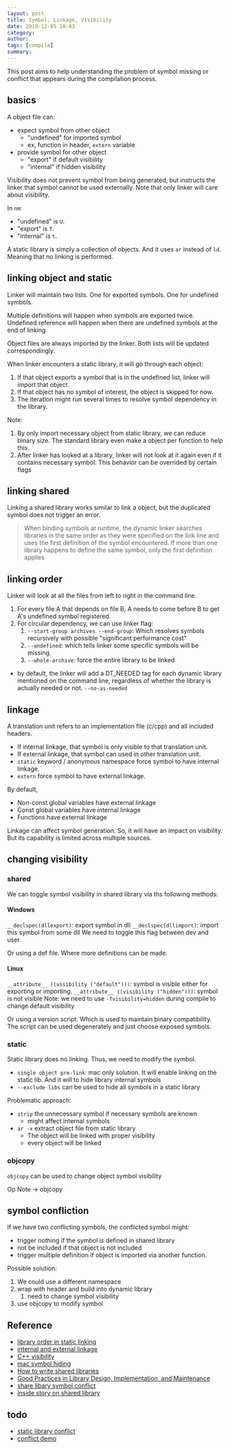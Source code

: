 ```yaml
---
layout: post
title: Symbol, Linkage, Visibility
date: 2019-12-05 10:43
category: 
author: 
tags: [compile]
summary: 
---
```


This post aims to help understanding the problem of symbol missing or conflict that appears during the compilation process.

## basics

A object file can:

* expect symbol from other object
  * "undefined" for imported symbol
  * ex, function in header, `extern` variable
* provide symbol for other object
  * "export" if default visibility
  * "internal" if hidden visibility

Visibility does not prevent symbol from being generated,
but instructs the linker that symbol cannot be used externally.
Note that only linker will care about visibility.

In `nm`:

* "undefined" is `U`.
* "export" is `T`.
* "internal" is `t`.

A static library is simply a collection of objects.
And it uses `ar` instead of `ld`.
Meaning that no linking is performed.

## linking object and static

Linker will maintain two lists.
One for exported symbols. One for undefined symbols.

Multiple definitions will happen when symbols are exported twice.
Undefined reference will happen when there are undefined symbols at the end of linking.

Object files are always imported by the linker.
Both lists will be updated correspondingly.

When linker encounters a static library, it will go through each object:

1. If that object exports a symbol that is in the undefined list,
   linker will import that object.
2. If that object has no symbol of interest, the object is skipped for now.
3. The iteration might run several times to resolve symbol dependency in the library.

Note:

1. By only import necessary object from static library,
   we can reduce binary size.
   The standard library even make a object per function to help this.
2. After linker has looked at a library,
   linker will not look at it again even if it contains necessary symbol.
   This behavior can be overrided by certain flags

## linking shared

Linking a shared library works similar to link a object,
but the duplicated symbol does not trigger an error.

> When binding symbols at runtime,
> the dynamic linker searches libraries in the same order
> as they were specified on the link line
> and uses the first definition of the symbol encountered.
> If more than one library happens to define the same symbol,
> only the first definition applies

## linking order

Linker will look at all the files from left to right in the command line.

1. For every file A that depends on file B, A needs to come before B to get A's undefined symbol registered.
2. For circular dependency, we can use linker flag:
   1. `--start-group archives --end-group`: Which resolves symbols recursively with possible "significant performance cost"
   2. `--undefined`: which tells linker some specific symbols will be missing.
   3. `--whole-archive`: force the entire library to be linked

* by default, the linker will add a DT_NEEDED tag for each dynamic library mentioned on the command line,
  regardless of whether the library is actually needed or not. `--no-as-needed`

## linkage

A translation unit refers to an implementation file (c/cpp) and all included headers.

* If internal linkage, that symbol is only visible to that translation unit.
* If external linkage, that symbol can used in other translation unit.
* `static` keyword / anonymous namespace force symbol to have internal linkage.
* `extern` force symbol to have external linkage.

By default,

* Non-const global variables have external linkage
* Const global variables have internal linkage
* Functions have external linkage

Linkage can affect symbol generation.
So, it will have an impact on visibility.
But its capability is limited across multiple sources.

## changing visibility

### shared

We can toggle symbol visibility in shared library via ths following methods:

#### Windows

`__declspec(dllexport)`: export symbol in dll
`__declspec(dllimport)`: import this symbol from some dll
We need to toggle this flag between dev and user.

Or using a def file. Where more definitions can be made.

#### Linux

`__attribute__ ((visibility ("default")))`: symbol is visible either for exporting or importing.
`__attribute__ ((visibility ("hidden")))`: symbol is not visible
Note: we need to use `-fvisibility=hidden` during compile to change default visibility

Or using a version script. Which is used to maintain binary compatibility.
The script can be used degenerately and just choose exposed symbols.

### static

Static library does no linking. Thus, we need to modify the symbol.

* `single object pre-link`: mac only solution. It will enable linking on the static lib.
And it will to hide library internal symbols
* `--exclude-libs` can be used to hide all symbols in a static library

Problematic approach:

* `strip` the unnecessary symbol if necessary symbols are known
  * might affect internal symbols
* `ar -x` extract object file from static library
  * The object will be linked with proper visibility
  * every object will be linked

### objcopy

`objcopy` can be used to change object symbol visibility

Op Note -> objcopy

## symbol confliction

If we have two conflicting symbols, the conflicted symbol might:

* trigger nothing if the symbol is defined in shared library
* not be included if that object is not included
* trigger multiple definition if object is imported via another function.

Possible solution:

1. We could use a different namespace
2. wrap with header and build into dynamic library
   1. need to change symbol visibility
3. use objcopy to modify symbol

## Reference

* [library order in static linking](https://eli.thegreenplace.net/2013/07/09/library-order-in-static-linking/)
* [internal and external linkage](http://www.goldsborough.me/c/c++/linker/2016/03/30/19-34-25-internal_and_external_linkage_in_c++/)
* [C++ visibility](https://gcc.gnu.org/wiki/Visibility)
* [mac symbol hiding](https://stackoverflow.com/questions/3276474/symbol-hiding-in-static-libraries-built-with-xcode)
* [How to write shared libraries](https://akkadia.org/drepper/dsohowto.pdf)
* [Good Practices in Library Design, Implementation, and Maintenance](https://akkadia.org/drepper/goodpractice.pdf)
* [share libary symbol conflict](https://holtstrom.com/michael/blog/post/437/Shared-Library-Symbol-Conflicts-%28on-Linux%29.html)
* [Inside story on shared library](https://cseweb.ucsd.edu/~gbournou/CSE131/the_inside_story_on_shared_libraries_and_dynamic_loading.pdf)

## todo

* [static library conflict](https://stackoverflow.com/questions/6940384/how-to-deal-with-symbol-collisions-between-statically-linked-libraries)
* [conflict demo](https://labjack.com/news/simple-cpp-symbol-visibility-demo)
